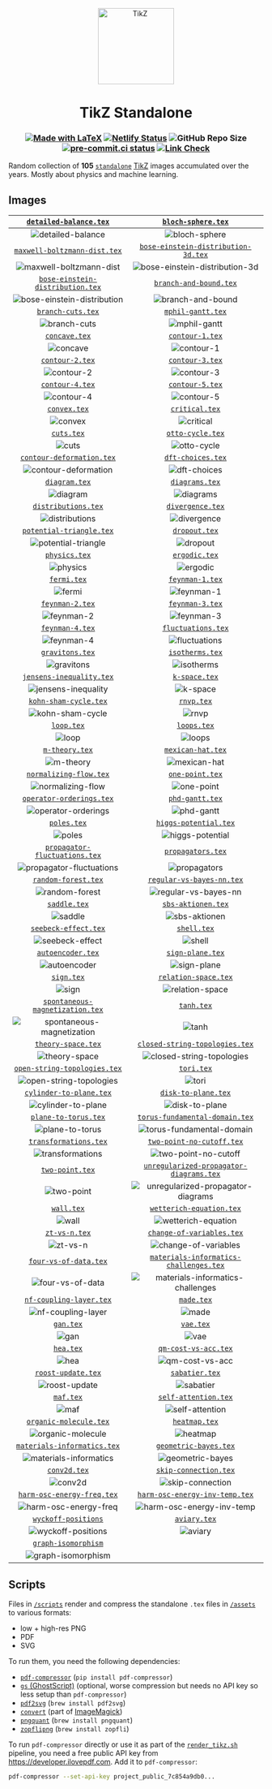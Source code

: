 <p align="center">
  <a href="https://tikz.netlify.app">
    <img src="site/static/favicon.svg" alt="TikZ" height=150>
  </a>
</p>

<h1 align="center">TikZ Standalone</h1>

<h3 align="center">

[![Made with LaTeX](https://img.shields.io/badge/Made%20with-LaTeX-1f425f.svg)](https://latex-project.org)
[![Netlify Status](https://api.netlify.com/api/v1/badges/a0303431-0e3a-44f8-af97-1071ec922f53/deploy-status)](https://app.netlify.com/sites/tikz/deploys)
![GitHub Repo Size](https://img.shields.io/github/repo-size/janosh/tikz?label=Repo+Size)
[![pre-commit.ci status](https://results.pre-commit.ci/badge/github/janosh/tikz/main.svg)](https://results.pre-commit.ci/latest/github/janosh/tikz/main)
[![Link Check](https://github.com/janosh/tikz/actions/workflows/lint.yml/badge.svg)](https://github.com/janosh/tikz/actions/workflows/lint.yml)

</h3>

Random collection of **105** [`standalone`](https://ctan.org/pkg/standalone) [TikZ](https://ctan.org/pkg/pgf) images accumulated over the years. Mostly about physics and machine learning.

## Images

|                        [`detailed-balance.tex`](assets/detailed-balance)                        |                                      [`bloch-sphere.tex`](assets/bloch-sphere)                                       |
| :---------------------------------------------------------------------------------------------: | :------------------------------------------------------------------------------------------------------------------: |
|                ![detailed-balance](assets/detailed-balance/detailed-balance.png)                |                                ![bloch-sphere](assets/bloch-sphere/bloch-sphere.png)                                 |
|                  [`maxwell-boltzmann-dist.tex`](assets/maxwell-boltzmann-dist)                  |                     [`bose-einstein-distribution-3d.tex`](assets/bose-einstein-distribution-3d)                      |
|       ![maxwell-boltzmann-dist](assets/maxwell-boltzmann-dist/maxwell-boltzmann-dist.png)       |       ![bose-einstein-distribution-3d](assets/bose-einstein-distribution-3d/bose-einstein-distribution-3d.png)       |
|              [`bose-einstein-distribution.tex`](assets/bose-einstein-distribution)              |                                  [`branch-and-bound.tex`](assets/branch-and-bound)                                   |
| ![bose-einstein-distribution](assets/bose-einstein-distribution/bose-einstein-distribution.png) |                          ![branch-and-bound](assets/branch-and-bound/branch-and-bound.png)                           |
|                             [`branch-cuts.tex`](assets/branch-cuts)                             |                                       [`mphil-gantt.tex`](assets/mphil-gantt)                                        |
|                       ![branch-cuts](assets/branch-cuts/branch-cuts.png)                        |                                  ![mphil-gantt](assets/mphil-gantt/mphil-gantt.png)                                  |
|                                 [`concave.tex`](assets/concave)                                 |                                         [`contour-1.tex`](assets/contour-1)                                          |
|                             ![concave](assets/concave/concave.png)                              |                                     ![contour-1](assets/contour-1/contour-1.png)                                     |
|                               [`contour-2.tex`](assets/contour-2)                               |                                         [`contour-3.tex`](assets/contour-3)                                          |
|                          ![contour-2](assets/contour-2/contour-2.png)                           |                                     ![contour-3](assets/contour-3/contour-3.png)                                     |
|                               [`contour-4.tex`](assets/contour-4)                               |                                         [`contour-5.tex`](assets/contour-5)                                          |
|                          ![contour-4](assets/contour-4/contour-4.png)                           |                                     ![contour-5](assets/contour-5/contour-5.png)                                     |
|                                  [`convex.tex`](assets/convex)                                  |                                          [`critical.tex`](assets/critical)                                           |
|                               ![convex](assets/convex/convex.png)                               |                                      ![critical](assets/critical/critical.png)                                       |
|                                    [`cuts.tex`](assets/cuts)                                    |                                        [`otto-cycle.tex`](assets/otto-cycle)                                         |
|                                  ![cuts](assets/cuts/cuts.png)                                  |                                   ![otto-cycle](assets/otto-cycle/otto-cycle.png)                                    |
|                     [`contour-deformation.tex`](assets/contour-deformation)                     |                                       [`dft-choices.tex`](assets/dft-choices)                                        |
|           ![contour-deformation](assets/contour-deformation/contour-deformation.png)            |                                  ![dft-choices](assets/dft-choices/dft-choices.png)                                  |
|                                 [`diagram.tex`](assets/diagram)                                 |                                          [`diagrams.tex`](assets/diagrams)                                           |
|                             ![diagram](assets/diagram/diagram.png)                              |                                      ![diagrams](assets/diagrams/diagrams.png)                                       |
|                           [`distributions.tex`](assets/distributions)                           |                                        [`divergence.tex`](assets/divergence)                                         |
|                    ![distributions](assets/distributions/distributions.png)                     |                                   ![divergence](assets/divergence/divergence.png)                                    |
|                      [`potential-triangle.tex`](assets/potential-triangle)                      |                                           [`dropout.tex`](assets/dropout)                                            |
|             ![potential-triangle](assets/potential-triangle/potential-triangle.png)             |                                        ![dropout](assets/dropout/dropout.png)                                        |
|                                 [`physics.tex`](assets/physics)                                 |                                           [`ergodic.tex`](assets/ergodic)                                            |
|                             ![physics](assets/physics/physics.png)                              |                                        ![ergodic](assets/ergodic/ergodic.png)                                        |
|                                   [`fermi.tex`](assets/fermi)                                   |                                         [`feynman-1.tex`](assets/feynman-1)                                          |
|                                ![fermi](assets/fermi/fermi.png)                                 |                                     ![feynman-1](assets/feynman-1/feynman-1.png)                                     |
|                               [`feynman-2.tex`](assets/feynman-2)                               |                                         [`feynman-3.tex`](assets/feynman-3)                                          |
|                          ![feynman-2](assets/feynman-2/feynman-2.png)                           |                                     ![feynman-3](assets/feynman-3/feynman-3.png)                                     |
|                               [`feynman-4.tex`](assets/feynman-4)                               |                                      [`fluctuations.tex`](assets/fluctuations)                                       |
|                          ![feynman-4](assets/feynman-4/feynman-4.png)                           |                                ![fluctuations](assets/fluctuations/fluctuations.png)                                 |
|                               [`gravitons.tex`](assets/gravitons)                               |                                         [`isotherms.tex`](assets/isotherms)                                          |
|                          ![gravitons](assets/gravitons/gravitons.png)                           |                                     ![isotherms](assets/isotherms/isotherms.png)                                     |
|                      [`jensens-inequality.tex`](assets/jensens-inequality)                      |                                           [`k-space.tex`](assets/k-space)                                            |
|             ![jensens-inequality](assets/jensens-inequality/jensens-inequality.png)             |                                        ![k-space](assets/k-space/k-space.png)                                        |
|                         [`kohn-sham-cycle.tex`](assets/kohn-sham-cycle)                         |                                              [`rnvp.tex`](assets/rnvp)                                               |
|                 ![kohn-sham-cycle](assets/kohn-sham-cycle/kohn-sham-cycle.png)                  |                                            ![rnvp](assets/rnvp/rnvp.png)                                             |
|                                    [`loop.tex`](assets/loop)                                    |                                             [`loops.tex`](assets/loops)                                              |
|                                  ![loop](assets/loop/loop.png)                                  |                                           ![loops](assets/loops/loops.png)                                           |
|                                [`m-theory.tex`](assets/m-theory)                                |                                       [`mexican-hat.tex`](assets/mexican-hat)                                        |
|                            ![m-theory](assets/m-theory/m-theory.png)                            |                                  ![mexican-hat](assets/mexican-hat/mexican-hat.png)                                  |
|                        [`normalizing-flow.tex`](assets/normalizing-flow)                        |                                         [`one-point.tex`](assets/one-point)                                          |
|                ![normalizing-flow](assets/normalizing-flow/normalizing-flow.png)                |                                     ![one-point](assets/one-point/one-point.png)                                     |
|                      [`operator-orderings.tex`](assets/operator-orderings)                      |                                         [`phd-gantt.tex`](assets/phd-gantt)                                          |
|             ![operator-orderings](assets/operator-orderings/operator-orderings.png)             |                                     ![phd-gantt](assets/phd-gantt/phd-gantt.png)                                     |
|                                   [`poles.tex`](assets/poles)                                   |                                   [`higgs-potential.tex`](assets/higgs-potential)                                    |
|                                ![poles](assets/poles/poles.png)                                 |                            ![higgs-potential](assets/higgs-potential/higgs-potential.png)                            |
|                 [`propagator-fluctuations.tex`](assets/propagator-fluctuations)                 |                                       [`propagators.tex`](assets/propagators)                                        |
|     ![propagator-fluctuations](assets/propagator-fluctuations/propagator-fluctuations.png)      |                                  ![propagators](assets/propagators/propagators.png)                                  |
|                           [`random-forest.tex`](assets/random-forest)                           |                               [`regular-vs-bayes-nn.tex`](assets/regular-vs-bayes-nn)                                |
|                    ![random-forest](assets/random-forest/random-forest.png)                     |                      ![regular-vs-bayes-nn](assets/regular-vs-bayes-nn/regular-vs-bayes-nn.png)                      |
|                                  [`saddle.tex`](assets/saddle)                                  |                                      [`sbs-aktionen.tex`](assets/sbs-aktionen)                                       |
|                               ![saddle](assets/saddle/saddle.png)                               |                                ![sbs-aktionen](assets/sbs-aktionen/sbs-aktionen.png)                                 |
|                          [`seebeck-effect.tex`](assets/seebeck-effect)                          |                                             [`shell.tex`](assets/shell)                                              |
|                   ![seebeck-effect](assets/seebeck-effect/seebeck-effect.png)                   |                                           ![shell](assets/shell/shell.png)                                           |
|                             [`autoencoder.tex`](assets/autoencoder)                             |                                        [`sign-plane.tex`](assets/sign-plane)                                         |
|                       ![autoencoder](assets/autoencoder/autoencoder.png)                        |                                   ![sign-plane](assets/sign-plane/sign-plane.png)                                    |
|                                    [`sign.tex`](assets/sign)                                    |                                    [`relation-space.tex`](assets/relation-space)                                     |
|                                  ![sign](assets/sign/sign.png)                                  |                             ![relation-space](assets/relation-space/relation-space.png)                              |
|               [`spontaneous-magnetization.tex`](assets/spontaneous-magnetization)               |                                              [`tanh.tex`](assets/tanh)                                               |
|  ![spontaneous-magnetization](assets/spontaneous-magnetization/spontaneous-magnetization.png)   |                                            ![tanh](assets/tanh/tanh.png)                                             |
|                            [`theory-space.tex`](assets/theory-space)                            |                          [`closed-string-topologies.tex`](assets/closed-string-topologies)                           |
|                      ![theory-space](assets/theory-space/theory-space.png)                      |              ![closed-string-topologies](assets/closed-string-topologies/closed-string-topologies.png)               |
|                  [`open-string-topologies.tex`](assets/open-string-topologies)                  |                                              [`tori.tex`](assets/tori)                                               |
|       ![open-string-topologies](assets/open-string-topologies/open-string-topologies.png)       |                                            ![tori](assets/tori/tori.png)                                             |
|                       [`cylinder-to-plane.tex`](assets/cylinder-to-plane)                       |                                     [`disk-to-plane.tex`](assets/disk-to-plane)                                      |
|              ![cylinder-to-plane](assets/cylinder-to-plane/cylinder-to-plane.png)               |                               ![disk-to-plane](assets/disk-to-plane/disk-to-plane.png)                               |
|                          [`plane-to-torus.tex`](assets/plane-to-torus)                          |                          [`torus-fundamental-domain.tex`](assets/torus-fundamental-domain)                           |
|                   ![plane-to-torus](assets/plane-to-torus/plane-to-torus.png)                   |              ![torus-fundamental-domain](assets/torus-fundamental-domain/torus-fundamental-domain.png)               |
|                         [`transformations.tex`](assets/transformations)                         |                               [`two-point-no-cutoff.tex`](assets/two-point-no-cutoff)                                |
|                 ![transformations](assets/transformations/transformations.png)                  |                      ![two-point-no-cutoff](assets/two-point-no-cutoff/two-point-no-cutoff.png)                      |
|                               [`two-point.tex`](assets/two-point)                               |                 [`unregularized-propagator-diagrams.tex`](assets/unregularized-propagator-diagrams)                  |
|                          ![two-point](assets/two-point/two-point.png)                           | ![unregularized-propagator-diagrams](assets/unregularized-propagator-diagrams/unregularized-propagator-diagrams.png) |
|                                    [`wall.tex`](assets/wall)                                    |                                [`wetterich-equation.tex`](assets/wetterich-equation)                                 |
|                                  ![wall](assets/wall/wall.png)                                  |                       ![wetterich-equation](assets/wetterich-equation/wetterich-equation.png)                        |
|                                 [`zt-vs-n.tex`](assets/zt-vs-n)                                 |                               [`change-of-variables.tex`](assets/change-of-variables)                                |
|                             ![zt-vs-n](assets/zt-vs-n/zt-vs-n.png)                              |                      ![change-of-variables](assets/change-of-variables/change-of-variables.png)                      |
|                         [`four-vs-of-data.tex`](assets/four-vs-of-data)                         |                  [`materials-informatics-challenges.tex`](assets/materials-informatics-challenges)                   |
|                 ![four-vs-of-data](assets/four-vs-of-data/four-vs-of-data.png)                  |  ![materials-informatics-challenges](assets/materials-informatics-challenges/materials-informatics-challenges.png)   |
|                       [`nf-coupling-layer.tex`](assets/nf-coupling-layer)                       |                                              [`made.tex`](assets/made)                                               |
|              ![nf-coupling-layer](assets/nf-coupling-layer/nf-coupling-layer.png)               |                                            ![made](assets/made/made.png)                                             |
|                                     [`gan.tex`](assets/gan)                                     |                                               [`vae.tex`](assets/vae)                                                |
|                                   ![gan](assets/gan/gan.png)                                    |                                              ![vae](assets/vae/vae.png)                                              |
|                                     [`hea.tex`](assets/hea)                                     |                                    [`qm-cost-vs-acc.tex`](assets/qm-cost-vs-acc)                                     |
|                                   ![hea](assets/hea/hea.png)                                    |                             ![qm-cost-vs-acc](assets/qm-cost-vs-acc/qm-cost-vs-acc.png)                              |
|                            [`roost-update.tex`](assets/roost-update)                            |                                          [`sabatier.tex`](assets/sabatier)                                           |
|                      ![roost-update](assets/roost-update/roost-update.png)                      |                                      ![sabatier](assets/sabatier/sabatier.png)                                       |
|                                     [`maf.tex`](assets/maf)                                     |                                    [`self-attention.tex`](assets/self-attention)                                     |
|                                   ![maf](assets/maf/maf.png)                                    |                             ![self-attention](assets/self-attention/self-attention.png)                              |
|                        [`organic-molecule.tex`](assets/organic-molecule)                        |                                           [`heatmap.tex`](assets/heatmap)                                            |
|                ![organic-molecule](assets/organic-molecule/organic-molecule.png)                |                                        ![heatmap](assets/heatmap/heatmap.png)                                        |
|                   [`materials-informatics.tex`](assets/materials-informatics)                   |                                   [`geometric-bayes.tex`](assets/geometric-bayes)                                    |
|        ![materials-informatics](assets/materials-informatics/materials-informatics.png)         |                            ![geometric-bayes](assets/geometric-bayes/geometric-bayes.png)                            |
|                                  [`conv2d.tex`](assets/conv2d)                                  |                                   [`skip-connection.tex`](assets/skip-connection)                                    |
|                               ![conv2d](assets/conv2d/conv2d.png)                               |                            ![skip-connection](assets/skip-connection/skip-connection.png)                            |
|                    [`harm-osc-energy-freq.tex`](assets/harm-osc-energy-freq)                    |                          [`harm-osc-energy-inv-temp.tex`](assets/harm-osc-energy-inv-temp)                           |
|          ![harm-osc-energy-freq](assets/harm-osc-energy-freq/harm-osc-energy-freq.png)          |              ![harm-osc-energy-inv-temp](assets/harm-osc-energy-inv-temp/harm-osc-energy-inv-temp.png)               |
|                         [`wyckoff-positions`](assets/wyckoff-positions)                         |                                            [`aviary.tex`](assets/aviary)                                             |
|              ![wyckoff-positions](assets/wyckoff-positions/wyckoff-positions.png)               |                                         ![aviary](assets/aviary/aviary.png)                                          |
|                         [`graph-isomorphism`](assets/graph-isomorphism)                         |                                                                                                                      |
|              ![graph-isomorphism](assets/graph-isomorphism/graph-isomorphism.png)               |                                                                                                                      |

## Scripts

Files in [`/scripts`](scripts) render and compress the standalone `.tex` files in [`/assets`](assets) to various formats:

- low + high-res PNG
- PDF
- SVG

To run them, you need the following dependencies:

- [`pdf-compressor`](https://github.com/janosh/pdf-compressor) (`pip install pdf-compressor`)
- [`gs` (GhostScript)](https://ghostscript.com) (optional, worse compression but needs no API key so less setup than `pdf-compressor`)
- [`pdf2svg`](https://github.com/dawbarton/pdf2svg) (`brew install pdf2svg`)
- [`convert`](https://linux.die.net/man/1/convert) (part of [ImageMagick](https://imagemagick.org/script))
- [`pngquant`](https://github.com/kornelski/pngquant) (`brew install pngquant`)
- [`zopflipng`](https://github.com/google/zopfli) (`brew install zopfli`)

To run `pdf-compressor` directly or use it as part of the [`render_tikz.sh`](scripts/render_tikz.sh) pipeline, you need a free public API key from <https://developer.ilovepdf.com>. Add it to `pdf-compressor`:

```sh
pdf-compressor --set-api-key project_public_7c854a9db0...
```
